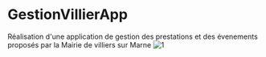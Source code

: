 # GestionVillierApp  
Réalisation d'une application de gestion des prestations et des évenements proposés par la Mairie de villiers sur Marne 
![1](https://user-images.githubusercontent.com/71152540/172053823-a8d160b3-d0db-4d09-87d3-8bd798a47601.PNG)
